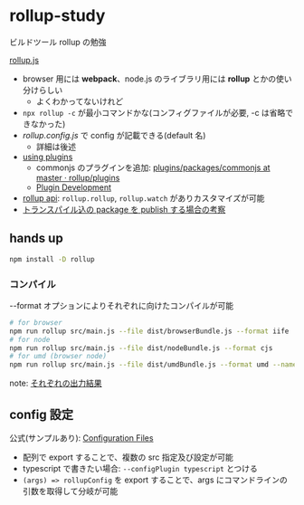# rollup-study

ビルドツール rollup の勉強

[rollup\.js](https://rollupjs.org/guide/en/)

- browser 用には **webpack**、node.js のライブラリ用には **rollup** とかの使い分けらしい
  - よくわかってないけれど
- `npx rollup -c` が最小コマンドかな(コンフィグファイルが必要, -c は省略できなかった)
- _rollup.config.js_ で config が記載できる(default 名)
  - 詳細は後述
- [using plugins](https://rollupjs.org/guide/en/#using-plugins)
  - commonjs のプラグインを追加: [plugins/packages/commonjs at master · rollup/plugins](https://github.com/rollup/plugins/tree/master/packages/commonjs)
  - [Plugin Development](https://rollupjs.org/guide/en/#plugin-development)
- [rollup api](https://rollupjs.org/guide/en/#javascript-api): `rollup.rollup`, `rollup.watch` がありカスタマイズが可能
- [トランスパイル込の package を publish する場合の考察](../howToPublish)

## hands up

```bash
npm install -D rollup
```

### コンパイル

--format オプションによりそれぞれに向けたコンパイルが可能

```bash
# for browser
npm run rollup src/main.js --file dist/browserBundle.js --format iife
# for node
npm run rollup src/main.js --file dist/nodeBundle.js --format cjs
# for umd (browser node)
npm run rollup src/main.js --file dist/umdBundle.js --format umd --name "myBundle"
```

note: [それぞれの出力結果](./docs/compiledResult.md)

## config 設定

公式(サンプルあり): [Configuration Files](https://rollupjs.org/guide/en/#configuration-files)

- 配列で export することで、複数の src 指定及び設定が可能
- typescript で書きたい場合: `--configPlugin typescript` とつける
- `(args) => rollupConfig` を export することで、args にコマンドラインの引数を取得して分岐が可能
